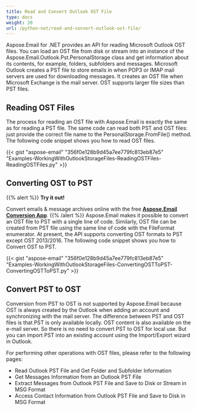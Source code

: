 ```yaml
---
title: Read and Convert Outlook OST File
type: docs
weight: 20
url: /python-net/read-and-convert-outlook-ost-file/
---
```



Aspose.Email for .NET provides an API for reading Microsoft Outlook OST files. You can load an OST file from disk or stream into an instance of the Aspose.Email.Outlook.Pst.PersonalStorage class and get information about its contents, for example, folders, subfolders and messages. Microsoft Outlook creates a PST file to store emails in when POP3 or IMAP mail servers are used for downloading messages. It creates an OST file when Microsoft Exchange is the mail server. OST supports larger file sizes than PST files.
## **Reading OST Files**
The process for reading an OST file with Aspose.Email is exactly the same as for reading a PST file. The same code can read both PST and OST files: just provide the correct file name to the PersonalStorage.FromFile() method. The following code snippet shows you how to read OST files.



{{< gist "aspose-email" "356f0e128b9d45a7ee779fc813eb87e5" "Examples-WorkingWithOutlookStorageFiles-ReadingOSTFiles-ReadingOSTFiles.py" >}}
## **Converting OST to PST**
{{% alert %}}
**Try it out!**

Convert emails & message archives online with the free [**Aspose.Email Conversion App**](https://products.aspose.app/email/Conversion).
{{% /alert %}}
Aspose.Email makes it possible to convert an OST file to PST with a single line of code. Similarly, OST file can be created from PST file using the same line of code with the FileFormat enumerator. At present, the API supports converting OST formats to PST except OST 2013/2016. The following code snippet shows you how to Convert OST to PST.



{{< gist "aspose-email" "356f0e128b9d45a7ee779fc813eb87e5" "Examples-WorkingWithOutlookStorageFiles-ConvertingOSTToPST-ConvertingOSTToPST.py" >}}

## **Convert PST to OST**

Conversion from PST to OST is not supported by Aspose.Email because OST is always created by the Outlook when adding an account and synchronizing with the mail server. The difference between PST and OST files is that PST is only available locally. OST content is also available on the e-mail server. So there is no need to convert PST to OST for local use. But you can import PST into an existing account using the Import/Export wizard in Outlook.

For performing other operations with OST files, please refer to the following pages:

- Read Outlook PST File and Get Folder and Subfolder Information
- Get Messages Information from an Outlook PST File
- Extract Messages from Outlook PST File and Save to Disk or Stream in MSG Format
- Access Contact Information from Outlook PST File and Save to Disk in MSG Format
